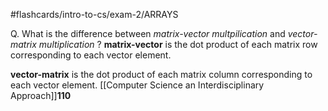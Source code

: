 #flashcards/intro-to-cs/exam-2/ARRAYS 

Q. What is the difference between *matrix-vector multpilication* and *vector-matrix multiplication*
?
**matrix-vector** is the dot product of each matrix row corresponding to each vector element.

**vector-matrix** is the dot product of each matrix column corresponding to each vector element.
[[Computer Science an Interdisciplinary Approach]]**110**
<!--SR:!2022-10-05,48,250-->

